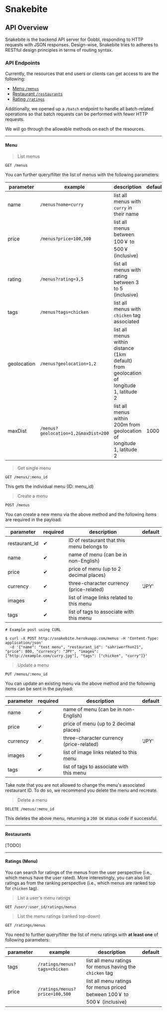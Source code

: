 # Snakebite

## API Overview

Snakebite is the backend API server for Gobbl, responding to HTTP requests with JSON responses.
Design-wise, Snakebite tries to adheres to RESTful design principles in terms of routing syntax.

### API Endpoints

Currently, the resources that end users or clients can get access to are the following:

- [Menu `/menus`](#menu)
- [Restaurant `/restaurants`](#restaurants)
- [Rating `/ratings`](#ratings)


Additionally, we opened up a `/batch` endpoint to handle all batch-related operations so that batch requests can be performed with fewer HTTP requests.

We will go through the allowable methods on each of the resources.

----

#### Menu

> List menus

```
GET /menus
```

You can further query/filter the list of menus with the following parameters:

| parameter | example | description | default |
| ---- | ---- | ---- | ---- |
| name | `/menus?name=curry` | list all menus with `curry` in their name | |
| price | `/menus?price=100,500` | list all menus between 100￥ to 500￥ (inclusive) | |
| rating | `/menus?rating=3,5` | list all menus with rating between 3 to 5 (inclusive) | |
| tags | `/menus?tags=chicken` | list all menus with `chicken` tag associated | |
| geolocation | `/menus?geolocation=1,2` | list all menus within distance (1km default) from geolocation of longitude 1, latitude 2 | |
| maxDist | `/menus?geolocation=1,2&maxDist=200` | list all menus within 200m from geolocation of longitude 1, latitude 2 | 1000 |

> Get single menu

```
GET /menus/:menu_id
```

This gets the individual menu (ID: menu_id)

> Create a menu

```
POST /menus
```

You can create a new menu via the above method and the following items are required in the payload:

| parameter | required | description | default |
| ---- | ---- | ---- | ---- |
| restaurant_id | ✔ | ID of restaurant that this menu belongs to | |
| name | ✔ | name of menu (can be in non-English) | |
| price | ✔ | price of menu (up to 2 decimal places) | |
| currency | ✔ | three-character currency (price-related) | 'JPY' |
| images | ✔ | list of image links related to this menu | |
| tags | ✔ | list of tags to associate with this menu | |

```
# Example post using CURL

$ curl -X POST http://snakebite.herokuapp.com/menus -H 'Content-Type: application/json'
  -d '{"name": "test menu", "restaurant_id": "sahriwerfhvn21", "price": 800, "currency": "JPY", "images": ["http://example.com/curry.jpg"], "tags": ["chicken", "curry"]}'

```

> Update a menu

```
PUT /menus/:menu_id
```

You can update an existing menu via the above method and the following items can be sent in the payload:

| parameter | required | description | default |
| ---- | ---- | ---- | ---- |
| name | ✔| name of menu (can be in non-English) | |
| price | ✔ | price of menu (up to 2 decimal places) | |
| currency | ✔ | three-character currency (price-related) | 'JPY' |
| images | ✔ | list of image links related to this menu | |
| tags | ✔ | list of tags to associate with this menu | |

Take note that you are not allowed to change the menu's associated restaurant ID. To do so, we recommend you delete the menu and recreate.

> Delete a menu

```
DELETE /menus/:menu_id
```

This deletes the above menu, returning a `200 OK` status code if successful.

----

#### Restaurants

[TODO]

----

#### Ratings (Menu)

You can search for ratings of the menus from the user perspective (i.e., which menus have the user rated).
More interestingly, you can also list ratings as from the ranking perspective (i.e., which menus are ranked top for `chicken` tag).

> List a user's menu ratings

```
GET /user/:user_id/ratings/menus
```


> List the menu ratings (ranked top-down)

```
GET /ratings/menus
```

You need to further query/filter the list of menu ratings with **at least one** of following parameters:

| parameter | example | description | default |
| ---- | ---- | ---- | ---- |
| tags | `/ratings/menus?tags=chicken` | list all menu ratings for menus having the `chicken` tag | |
| price | `/ratings/menus?price=100,500` | list all menu ratings for menus priced between 100￥ to 500￥ (inclusive) | |
